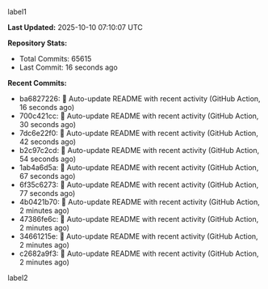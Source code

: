 
label1 
<!-- ACTIVITY_START -->
**Last Updated:** 2025-10-10 07:10:07 UTC

**Repository Stats:**
- Total Commits: 65615
- Last Commit: 16 seconds ago

**Recent Commits:**
- ba6827226: 🤖 Auto-update README with recent activity (GitHub Action, 16 seconds ago)
- 700c421cc: 🤖 Auto-update README with recent activity (GitHub Action, 30 seconds ago)
- 7dc6e22f0: 🤖 Auto-update README with recent activity (GitHub Action, 42 seconds ago)
- b2c97c2cd: 🤖 Auto-update README with recent activity (GitHub Action, 54 seconds ago)
- 1ab4a6d5a: 🤖 Auto-update README with recent activity (GitHub Action, 67 seconds ago)
- 6f35c6273: 🤖 Auto-update README with recent activity (GitHub Action, 77 seconds ago)
- 4b0421b70: 🤖 Auto-update README with recent activity (GitHub Action, 2 minutes ago)
- 47386fe6c: 🤖 Auto-update README with recent activity (GitHub Action, 2 minutes ago)
- 34661215e: 🤖 Auto-update README with recent activity (GitHub Action, 2 minutes ago)
- c2682a9f3: 🤖 Auto-update README with recent activity (GitHub Action, 2 minutes ago)
<!-- ACTIVITY_END -->

label2
